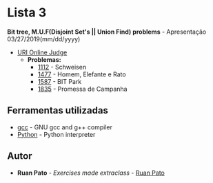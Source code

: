# Lista 3

**Bit tree, M.U.F(Disjoint Set's ||  Union Find) problems** - Apresentação 03/27/2019(mm/dd/yyyy)
* [URI Online Judge](https://www.urionlinejudge.com.br)
  * **Problemas:**
    * [1112](https://www.urionlinejudge.com.br/judge/pt/problems/view/1112) - Schweisen
    * [1477](https://www.urionlinejudge.com.br/judge/pt/problems/view/1477) - Homem, Elefante e Rato
    * [1587](https://www.urionlinejudge.com.br/judge/pt/problems/view/1587) - BIT Park
    * [1835](https://www.urionlinejudge.com.br/judge/pt/problems/view/1835) - Promessa de Campanha

## Ferramentas utilizadas

* [gcc](https://gcc.gnu.org/) - GNU gcc and g++ compiler
* [Python](https://www.python.org/) - Python interpreter

## Autor

* **Ruan Pato** - *Exercises made extraclass* - [Ruan Pato](https://github.com/ruanpato)